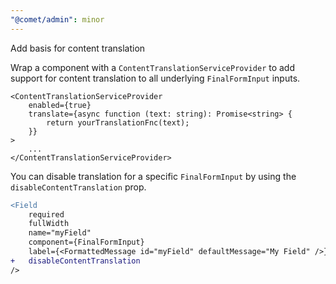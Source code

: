 ```yaml
---
"@comet/admin": minor
---
```


Add basis for content translation

Wrap a component with a `ContentTranslationServiceProvider` to add support for content translation to all underlying `FinalFormInput` inputs.

```tsx
<ContentTranslationServiceProvider
    enabled={true}
    translate={async function (text: string): Promise<string> {
        return yourTranslationFnc(text);
    }}
>
    ...
</ContentTranslationServiceProvider>
```

You can disable translation for a specific `FinalFormInput` by using the `disableContentTranslation` prop.

```diff
<Field
    required
    fullWidth
    name="myField"
    component={FinalFormInput}    
    label={<FormattedMessage id="myField" defaultMessage="My Field" />}
+   disableContentTranslation
/>
```
